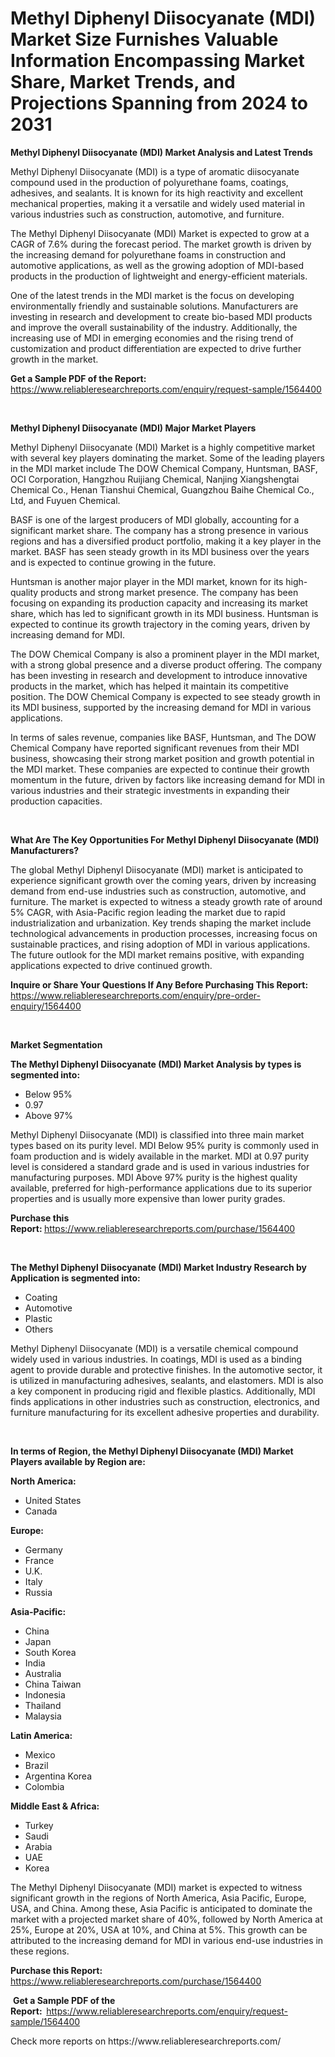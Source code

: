 <p><h1>Methyl Diphenyl Diisocyanate (MDI) Market Size Furnishes Valuable Information Encompassing Market Share, Market Trends, and Projections Spanning from 2024 to 2031</h1></p><p><strong>Methyl Diphenyl Diisocyanate (MDI) Market Analysis and Latest Trends</strong></p>
<p><p>Methyl Diphenyl Diisocyanate (MDI) is a type of aromatic diisocyanate compound used in the production of polyurethane foams, coatings, adhesives, and sealants. It is known for its high reactivity and excellent mechanical properties, making it a versatile and widely used material in various industries such as construction, automotive, and furniture.</p><p>The Methyl Diphenyl Diisocyanate (MDI) Market is expected to grow at a CAGR of 7.6% during the forecast period. The market growth is driven by the increasing demand for polyurethane foams in construction and automotive applications, as well as the growing adoption of MDI-based products in the production of lightweight and energy-efficient materials.</p><p>One of the latest trends in the MDI market is the focus on developing environmentally friendly and sustainable solutions. Manufacturers are investing in research and development to create bio-based MDI products and improve the overall sustainability of the industry. Additionally, the increasing use of MDI in emerging economies and the rising trend of customization and product differentiation are expected to drive further growth in the market.</p></p>
<p><strong>Get a Sample PDF of the Report:&nbsp;</strong> <a href="https://www.reliableresearchreports.com/enquiry/request-sample/1564400">https://www.reliableresearchreports.com/enquiry/request-sample/1564400</a></p>
<p>&nbsp;</p>
<p><strong>Methyl Diphenyl Diisocyanate (MDI) Major Market Players</strong></p>
<p><p>Methyl Diphenyl Diisocyanate (MDI) Market is a highly competitive market with several key players dominating the market. Some of the leading players in the MDI market include The DOW Chemical Company, Huntsman, BASF, OCI Corporation, Hangzhou Ruijiang Chemical, Nanjing Xiangshengtai Chemical Co., Henan Tianshui Chemical, Guangzhou Baihe Chemical Co., Ltd, and Fuyuen Chemical.</p><p>BASF is one of the largest producers of MDI globally, accounting for a significant market share. The company has a strong presence in various regions and has a diversified product portfolio, making it a key player in the market. BASF has seen steady growth in its MDI business over the years and is expected to continue growing in the future.</p><p>Huntsman is another major player in the MDI market, known for its high-quality products and strong market presence. The company has been focusing on expanding its production capacity and increasing its market share, which has led to significant growth in its MDI business. Huntsman is expected to continue its growth trajectory in the coming years, driven by increasing demand for MDI.</p><p>The DOW Chemical Company is also a prominent player in the MDI market, with a strong global presence and a diverse product offering. The company has been investing in research and development to introduce innovative products in the market, which has helped it maintain its competitive position. The DOW Chemical Company is expected to see steady growth in its MDI business, supported by the increasing demand for MDI in various applications.</p><p>In terms of sales revenue, companies like BASF, Huntsman, and The DOW Chemical Company have reported significant revenues from their MDI business, showcasing their strong market position and growth potential in the MDI market. These companies are expected to continue their growth momentum in the future, driven by factors like increasing demand for MDI in various industries and their strategic investments in expanding their production capacities.</p></p>
<p>&nbsp;</p>
<p><strong>What Are The Key Opportunities For Methyl Diphenyl Diisocyanate (MDI) Manufacturers?</strong></p>
<p><p>The global Methyl Diphenyl Diisocyanate (MDI) market is anticipated to experience significant growth over the coming years, driven by increasing demand from end-use industries such as construction, automotive, and furniture. The market is expected to witness a steady growth rate of around 5% CAGR, with Asia-Pacific region leading the market due to rapid industrialization and urbanization. Key trends shaping the market include technological advancements in production processes, increasing focus on sustainable practices, and rising adoption of MDI in various applications. The future outlook for the MDI market remains positive, with expanding applications expected to drive continued growth.</p></p>
<p><strong>Inquire or Share Your Questions If Any Before Purchasing This Report:</strong> <a href="https://www.reliableresearchreports.com/enquiry/pre-order-enquiry/1564400">https://www.reliableresearchreports.com/enquiry/pre-order-enquiry/1564400</a></p>
<p>&nbsp;</p>
<p><strong>Market Segmentation</strong></p>
<p><strong>The Methyl Diphenyl Diisocyanate (MDI) Market Analysis by types is segmented into:</strong></p>
<p><ul><li>Below 95%</li><li>0.97</li><li>Above 97%</li></ul></p>
<p><p>Methyl Diphenyl Diisocyanate (MDI) is classified into three main market types based on its purity level. MDI Below 95% purity is commonly used in foam production and is widely available in the market. MDI at 0.97 purity level is considered a standard grade and is used in various industries for manufacturing purposes. MDI Above 97% purity is the highest quality available, preferred for high-performance applications due to its superior properties and is usually more expensive than lower purity grades.</p></p>
<p><strong>Purchase this Report:&nbsp;</strong><a href="https://www.reliableresearchreports.com/purchase/1564400">https://www.reliableresearchreports.com/purchase/1564400</a></p>
<p>&nbsp;</p>
<p><strong>The Methyl Diphenyl Diisocyanate (MDI) Market Industry Research by Application is segmented into:</strong></p>
<p><ul><li>Coating</li><li>Automotive</li><li>Plastic</li><li>Others</li></ul></p>
<p><p>Methyl Diphenyl Diisocyanate (MDI) is a versatile chemical compound widely used in various industries. In coatings, MDI is used as a binding agent to provide durable and protective finishes. In the automotive sector, it is utilized in manufacturing adhesives, sealants, and elastomers. MDI is also a key component in producing rigid and flexible plastics. Additionally, MDI finds applications in other industries such as construction, electronics, and furniture manufacturing for its excellent adhesive properties and durability.</p></p>
<p>&nbsp;</p>
<p><strong>In terms of Region, the Methyl Diphenyl Diisocyanate (MDI) Market Players available by Region are:</strong></p>
<p>
    <p> <strong> North America: </strong>
        <ul>
            <li>United States</li>
            <li>Canada</li>
        </ul>
        </p> 
    <p> <strong> Europe: </strong>
        <ul>
            <li>Germany</li>
            <li>France</li>
            <li>U.K.</li>
            <li>Italy</li>
            <li>Russia</li>
        </ul>
        </p> 
    <p> <strong> Asia-Pacific: </strong>
        <ul>
            <li>China</li>
            <li>Japan</li>
            <li>South Korea</li>
            <li>India</li>
            <li>Australia</li>
            <li>China Taiwan</li>
            <li>Indonesia</li>
            <li>Thailand</li>
            <li>Malaysia</li>
        </ul>
        </p> 
    <p> <strong> Latin America: </strong>
        <ul>
            <li>Mexico</li>
            <li>Brazil</li>
            <li>Argentina Korea</li>
            <li>Colombia</li>
        </ul>
        </p> 
    <p> <strong> Middle East & Africa: </strong>
        <ul>
            <li>Turkey</li>
            <li>Saudi</li>
            <li>Arabia</li>
            <li>UAE</li>
            <li>Korea</li>
        </ul>
    </p>
    </p>
<p><p>The Methyl Diphenyl Diisocyanate (MDI) market is expected to witness significant growth in the regions of North America, Asia Pacific, Europe, USA, and China. Among these, Asia Pacific is anticipated to dominate the market with a projected market share of 40%, followed by North America at 25%, Europe at 20%, USA at 10%, and China at 5%. This growth can be attributed to the increasing demand for MDI in various end-use industries in these regions.</p></p>
<p><strong>Purchase this Report: </strong><a href="https://www.reliableresearchreports.com/purchase/1564400">https://www.reliableresearchreports.com/purchase/1564400</a></p>
<p>&nbsp;<strong>Get a Sample PDF of the Report:&nbsp;&nbsp;</strong><a href="https://www.reliableresearchreports.com/enquiry/request-sample/1564400">https://www.reliableresearchreports.com/enquiry/request-sample/1564400</a></p>
<p><strong></strong></p>
<p>Check more reports on https://www.reliableresearchreports.com/</p>